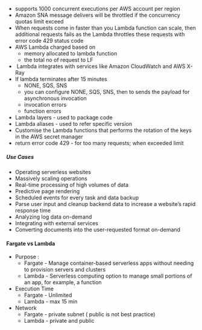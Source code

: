 -  supports 1000 concurrent executions per AWS account per region
- Amazon SNA message delivers will be throttled if the concurrency quotas limit exceed
- When requests come in faster than you Lambda function can scale, then additional requests fails as the  Lambda throttles these requests with error code 429 status code 
- AWS Lambda charged based on
	- memory allocated to lambda function
	- the total no of request to LF
-  Lambda integrates with services like Amazon CloudWatch and AWS X-Ray
- If lambda terminates after 15 minutes
	- NONE, SQS, SNS
	 - you can configure NONE, SQS, SNS, then to sends the payload for asynchronous invocation
	 -  invocation errors
	 - function errors
- Lambda layers - used to package code 
- Lambda aliases - used to refer specific version
- Customise the Lambda functions that performs the rotation of the keys in the AWS secret manager
- return error code 429 - for too many requests; when exceeded limit
##### Use Cases
- Operating serverless websites
- Massively scaling operations
- Real-time processing of high volumes of data
- Predictive page rendering
- Scheduled events for every task and data backup
- Parse user input and cleanup backend data to increase a website’s rapid response time
- Analyzing log data on-demand
- Integrating with external services
- Converting documents into the user-requested format on-demand
#### Fargate vs Lambda
- Purpose : 
	- Fargate - Manage container-based serverless apps without needing to provision servers and clusters
	- Lambda - Serverless computing option to manage small portions of an app, for example, a function
- Execution Time
	-  Fargate - Unlimited
	-  Lambda - max 15 min
- Network
	- Fargate - private subnet ( public is not best practice)
	- Lambda - private and public